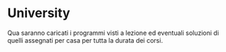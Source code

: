 # University

Qua saranno caricati i programmi visti a lezione ed eventuali soluzioni di quelli assegnati per casa per tutta la durata dei corsi.
